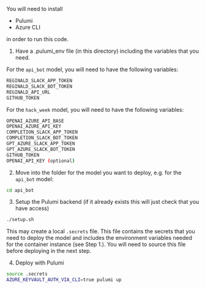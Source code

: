 You will need to install

- Pulumi
- Azure CLI

in order to run this code.

1. Have a .pulumi_env file (in this directory) including the variables that you need.

For the `api_bot` model, you will need to have the following variables:

```bash
REGINALD_SLACK_APP_TOKEN
REGINALD_SLACK_BOT_TOKEN
REGINALD_API_URL
GITHUB_TOKEN
```

For the `hack_week` model, you will need to have the following variables:

```bash
OPENAI_AZURE_API_BASE
OPENAI_AZURE_API_KEY
COMPLETION_SLACK_APP_TOKEN
COMPLETION_SLACK_BOT_TOKEN
GPT_AZURE_SLACK_APP_TOKEN
GPT_AZURE_SLACK_BOT_TOKEN
GITHUB_TOKEN
OPENAI_API_KEY (optional)
```

2. Move into the folder for the model you want to deploy, e.g. for the `api_bot` model:

```bash
cd api_bot
```

3. Setup the Pulumi backend (if it already exists this will just check that you have access)

```bash
./setup.sh
```

This may create a local `.secrets` file.
This file contains the secrets that you need to deploy the model and includes the environment variables needed for the container instance (see Step 1.).
You will need to source this file before deploying in the next step.

4. Deploy with Pulumi

```bash
source .secrets
AZURE_KEYVAULT_AUTH_VIA_CLI=true pulumi up
```

